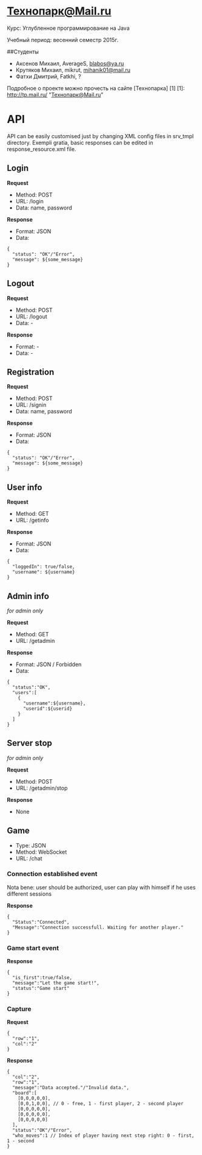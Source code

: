 Технопарк@Mail.ru
============
Курс: Углубленное программирование на Java

Учебный период: весенний семестр 2015г.

##Студенты
* Аксенов Михаил, AverageS, blabos@ya.ru
* Крутяков Михаил, mikrut, mihanik01@mail.ru
* Фатхи Дмитрий, Fatkhi, ?

Подробное о проекте можно прочесть на сайте [Технопарка] [1]
[1]: http://tp.mail.ru/ "Технопарк@Mail.ru"

# API

API can be easily customised just by changing XML config files in srv_tmpl directory.
Exempli gratia, basic responses can be edited in response_resource.xml file.

## Login

**Request**
* Method: POST
* URL: /login
* Data: name, password

**Response**
* Format: JSON
* Data:
```
{
  "status": "OK"/"Error",
  "message": ${some_message}
}
```

## Logout

**Request**
* Method: POST
* URL: /logout
* Data: -

**Response**
* Format: -
* Data: -

## Registration

**Request**
* Method: POST
* URL: /signin
* Data: name, password

**Response**
* Format: JSON
* Data:
```
{
  "status": "OK"/"Error",
  "message": ${some_message}
}
```

## User info

**Request**
* Method: GET
* URL: /getinfo

**Response**
* Format: JSON
* Data:
```
{
  "loggedIn": true/false,
  "username": ${username}
}
```

## Admin info
_for admin only_

**Request**
* Method: GET
* URL: /getadmin

**Response**
* Format: JSON / Forbidden
* Data:
```
{
  "status":"OK",
  "users":[
    {
      "username":${username},
      "userid":${userid}
    }
  ]
}
```

## Server stop
_for admin only_

**Request**
* Method: POST
* URL: /getadmin/stop

**Response**
* None

## Game

* Type: JSON
* Method: WebSocket
* URL: /chat

### Connection established event

Nota bene: user should be authorized, user can play with himself if he uses different sessions

**Response**
```
{
  "Status":"Connected",
  "Message":"Connection successfull. Waiting for another player."
}
```
### Game start event

**Response**
```
{
  "is_first":true/false,
  "message":"Let the game start!",
  "status":"Game start"
}
```

### Capture

**Request**
```
{
  "row":"1",
  "col":"2"
}
```
**Response**
```
{
  "col":"2",
  "row":"1",
  "message":"Data accepted."/"Invalid data.",
  "board":[
    [0,0,0,0,0],
    [0,0,1,0,0], // 0 - free, 1 - first player, 2 - second player
    [0,0,0,0,0],
    [0,0,0,0,0],
    [0,0,0,0,0]
  ],
  "status":"OK"/"Error",
  "who_moves":1 // Index of player having next step right: 0 - first, 1 - second
}
```

